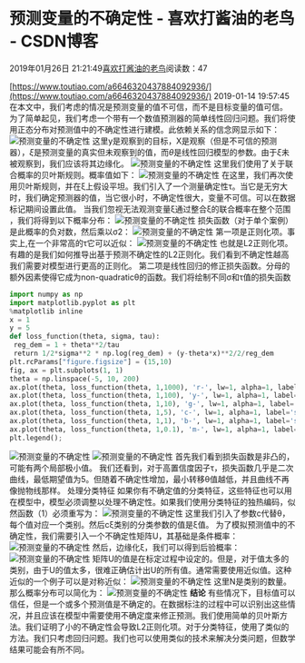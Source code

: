 
# 预测变量的不确定性 - 喜欢打酱油的老鸟 - CSDN博客


2019年01月26日 21:21:49[喜欢打酱油的老鸟](https://me.csdn.net/weixin_42137700)阅读数：47


[https://www.toutiao.com/a6646320437884092936/](https://www.toutiao.com/a6646320437884092936/)
2019-01-14 19:57:45
在本文中，我们考虑的情况是预测变量的值不可信，而不是目标变量的值可信。
为了简单起见，我们考虑一个带有一个数值预测器的简单线性回归问题。我们将使用正态分布对预测值中的不确定性进行建模。此依赖关系的信念网显示如下：
![预测变量的不确定性](http://p1.pstatp.com/large/pgc-image/6534c9fefc4046dcade2c90ef9126479)
这里y是观察到的目标，X是观察（但是不可信的预测器），*ξ*是预测变量的真实但未观察到的值，而*θ*是线性回归模型的参数。由于*ξ*未被观察到，我们应该将其边缘化。
![预测变量的不确定性](http://p1.pstatp.com/large/pgc-image/7287c0f9810d48c1a55a393f502f201b)
这里我们使用了关于联合概率的贝叶斯规则。概率值如下：
![预测变量的不确定性](http://p3.pstatp.com/large/pgc-image/e3116297c88e4cbcb396540d03a1c0da)
在这里，我们再次使用贝叶斯规则，并在ξ上假设平坦。我们引入了一个测量确定性τ。当它是无穷大时，我们确定预测器的值，当它很小时，不确定性很大，变量不可信。可以在数据标记期间设置此值。
当我们忽视无法观测变量ξ通过整合ξ的联合概率在整个范围 ，我们将得到以下概率分布：
![预测变量的不确定性](http://p1.pstatp.com/large/pgc-image/48449afb26b9481aa34113f943e81421)
损失函数（对于单个案例）是此概率的负对数，然后乘以σ2：
![预测变量的不确定性](http://p1.pstatp.com/large/pgc-image/580047c9f1ed402596391753ce860e83)
第一项是正则化项。事实上,在一个非常高的τ它可以近似：
![预测变量的不确定性](http://p3.pstatp.com/large/pgc-image/1509441dd03c43e19d1a0ff1f655633f)
也就是L2正则化项。有趣的是我们如何推导出基于预测不确定性的L2正则化。我们看到不确定性越高我们需要对模型进行更高的正则化。
第二项是线性回归的修正损失函数。分母的额外因素使得它成为non-quadraticθ的函数。我们将绘制不同σ和τ值的损失函数
```python
import numpy as np
import matplotlib.pyplot as plt
%matplotlib inline
x = 1
y = 5
def loss_function(theta, sigma, tau):
 reg_dem = 1 + theta**2/tau
 return 1/2*sigma**2 * np.log(reg_dem) + (y-theta*x)**2/2/reg_dem
plt.rcParams["figure.figsize"] = (15,10)
fig, ax = plt.subplots(1, 1)
theta = np.linspace(-5, 10, 200)
ax.plot(theta, loss_function(theta, 1,1000), 'r-', lw=1, alpha=1, label='s=1,t=1000')
ax.plot(theta, loss_function(theta, 1,100), 'y-', lw=1, alpha=1, label='s=1,t=100')
ax.plot(theta, loss_function(theta, 1,10), 'g-', lw=1, alpha=1, label='s=1,t=10')
ax.plot(theta, loss_function(theta, 1,5), 'c-', lw=1, alpha=1, label='s=1,t=10')
ax.plot(theta, loss_function(theta, 1,1), 'b-', lw=1, alpha=1, label='s=1,t=1')
ax.plot(theta, loss_function(theta, 1,0.1), 'm-', lw=1, alpha=1, label='s=1,t=0.1')
plt.legend();
```
![预测变量的不确定性](http://p3.pstatp.com/large/pgc-image/f05b8fc4edfa4fd0a278ff4d40a93980)
![预测变量的不确定性](http://p3.pstatp.com/large/pgc-image/2b1f478a89dc435cbd583f2c095db5e2)
首先我们看到损失函数是非凸的，可能有两个局部极小值。
我们还看到，对于高置信度因子τ，损失函数几乎是二次曲线，最低期望值为5。但随着不确定性增加，最小转移θ值越低，并且曲线不再像抛物线那样。
处理分类特征
如果你有不确定值的分类特征，这些特征也可以用在模型中，模型必须调整以处理不确定性。如果我们使用分类特征的独热编码，似然函数（1）必须重写为：
![预测变量的不确定性](http://p1.pstatp.com/large/pgc-image/3e4f34a0bd99449a818520291cd6c3ae)
这里我们引入了参数c代替θ，每个值对应一个类别。然后cξ类别的分类参数的值是ξ值。
为了模拟预测值中的不确定性，我们需要引入一个不确定性矩阵U，其基础是条件概率：
![预测变量的不确定性](http://p1.pstatp.com/large/pgc-image/c64538fc217b470d9589bd13414a3b27)
然后，边缘化ξ，我们可以得到后验概率：
![预测变量的不确定性](http://p3.pstatp.com/large/pgc-image/9c57ea24497d4a7da37bec057d3804e4)
矩阵U的值是在标定过程中设定的。但是，对于值太多的类别，由于U的值太多，很难正确估计出U的所有值。通常需要使用近似值。这种近似的一个例子可以是对称近似：
![预测变量的不确定性](http://p3.pstatp.com/large/pgc-image/adcc505e292c4cefaa47302cd875c6b7)
这里N是类别的数量。那么概率分布可以简化为：
![预测变量的不确定性](http://p1.pstatp.com/large/pgc-image/52537c96b56c47c6b409cee67abab128)
**结论**
有些情况下，目标值可以信任，但是一个或多个预测值是不确定的。在数据标注的过程中可以识别出这些情况，并且应该在模型中需要使用不确定度来修正预测。我们使用简单的贝叶斯方法。我们证明了小的不确定性会导致L2正则化项。对于分类特征，使用了类似的方法。我们只考虑回归问题。我们也可以使用类似的技术来解决分类问题，但数学结果可能会有所不同。

